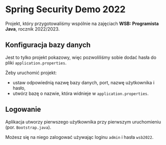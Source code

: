 # Spring Security Demo 2022

Projekt, który przygotowaliśmy wspólnie na zajęciach **WSB: Programista Java**, rocznik 2022/2023.

## Konfiguracja bazy danych

Jest to tylko projekt pokazowy, więc pozwoliliśmy sobie dodać hasła do pliki `application.properties`.

Żeby uruchomić projekt:

- ustaw odpowiednią nazwę bazy danych, port, nazwę użytkownika i hasło,
- utwórz bazę o nazwie, która widnieje w `application.properties`.

## Logowanie

Aplikacja utworzy pierwszego użytkownika przy pierwszym uruchomieniu (por. `Bootstrap.java`).

Możesz się na niego zalogować używając loginu `admin` i hasła `wsb2022`.